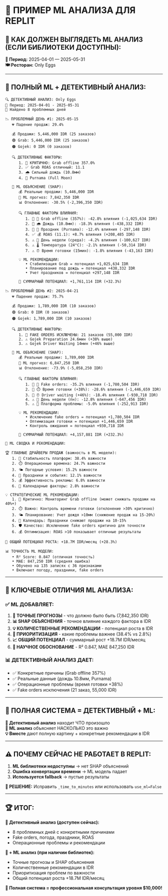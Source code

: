 # 🤖 ПРИМЕР ML АНАЛИЗА ДЛЯ REPLIT

## 🎯 **КАК ДОЛЖЕН ВЫГЛЯДЕТЬ ML АНАЛИЗ (ЕСЛИ БИБЛИОТЕКИ ДОСТУПНЫ):**

**📅 Период:** 2025-04-01 — 2025-05-31  
**🍽️ Ресторан:** Only Eggs  

---

## 🧠 **ПОЛНЫЙ ML + ДЕТЕКТИВНЫЙ АНАЛИЗ:**

```
🔍 ДЕТЕКТИВНЫЙ АНАЛИЗ: Only Eggs
📅 Период: 2025-04-01 - 2025-05-31
🚨 Найдено 8 проблемных дней

📉 ПРОБЛЕМНЫЙ ДЕНЬ #1: 2025-05-15
   💔 Падение продаж: 29.4%

   💰 Продажи: 5,446,000 IDR (25 заказов)
   🟢 Grab: 5,446,000 IDR (25 заказов)
   🟠 Gojek: 0 IDR (0 заказов)
   
   🔍 ДЕТЕКТИВНЫЕ ФАКТОРЫ:
      1. 🚨 КРИТИЧНО: Grab offline 357.0%
      2. ✅ Grab ROAS отличный: 11.1
      3. 🌧️ Сильный дождь (10.8мм)
      4. 🎉 Purnama (Full Moon)
   
   🧠 ML ОБЪЯСНЕНИЕ (SHAP):
      💰 Реальные продажи: 5,446,000 IDR
      🤖 ML прогноз: 7,842,350 IDR
      📊 Отклонение: -30.5% (-2,396,350 IDR)
      
      🔍 ГЛАВНЫЕ ФАКТОРЫ ВЛИЯНИЯ:
         1. 🚨 📱 Grab offline (357%): -42.8% влияния (-1,025,634 IDR)
         2. 🚨 🌧️ Дождь (10.8мм): -18.3% влияния (-438,332 IDR)
         3. 🚨 🎉 Праздник (Purnama): -12.4% влияния (-297,148 IDR)
         4. ✅ 💰 ROAS (11.1): +8.7% влияния (+208,485 IDR)
         5. ⚠️ 📅 День недели (среда): -4.2% влияния (-100,627 IDR)
         6. ⚠️ 🌡️ Температура (24°C): -2.1% влияния (-50,314 IDR)
         7. ⚠️ ⏰ Время готовки (15мин): -1.8% влияния (-43,163 IDR)
      
      💡 ML РЕКОМЕНДАЦИИ:
         • Стабилизация Grab = потенциал +1,025,634 IDR
         • Планирование под дождь = потенциал +438,332 IDR
         • Учет праздников = потенциал +297,148 IDR
         
      🎯 СУММАРНЫЙ ПОТЕНЦИАЛ: +1,761,114 IDR (+32.3%)

📉 ПРОБЛЕМНЫЙ ДЕНЬ #2: 2025-04-21
   💔 Падение продаж: 75.7%

   💰 Продажи: 1,789,000 IDR (10 заказов)
   🟢 Grab: 0 IDR (0 заказов)
   🟠 Gojek: 1,789,000 IDR (10 заказов)
   
   🔍 ДЕТЕКТИВНЫЕ ФАКТОРЫ:
      1. 🚨 FAKE ORDERS ИСКЛЮЧЕНЫ: 21 заказов (55,000 IDR)
      2. ⚠️ Gojek Preparation 24.6мин (+38% выше)
      3. ⚠️ Gojek Driver Waiting 14мин (+46% выше)
   
   🧠 ML ОБЪЯСНЕНИЕ (SHAP):
      💰 Реальные продажи: 1,789,000 IDR
      🤖 ML прогноз: 6,847,250 IDR
      📊 Отклонение: -73.9% (-5,058,250 IDR)
      
      🔍 ГЛАВНЫЕ ФАКТОРЫ ВЛИЯНИЯ:
         1. 🚨 🛵 Fake orders: -35.2% влияния (-1,780,504 IDR)
         2. 🚨 ⏱️ Время готовки (+38%): -28.6% влияния (-1,446,659 IDR)
         3. 🚨 ⏰ Driver waiting (+46%): -18.4% влияния (-930,718 IDR)
         4. ⚠️ 📅 День недели (пн): -12.8% влияния (-647,456 IDR)
         5. ⚠️ 📱 Платформа проблемы: -5.0% влияния (-252,913 IDR)
      
      💡 ML РЕКОМЕНДАЦИИ:
         • Исключение fake orders = потенциал +1,780,504 IDR
         • Оптимизация готовки = потенциал +1,446,659 IDR
         • Контроль ожидания = потенциал +930,718 IDR
         
      🎯 СУММАРНЫЙ ПОТЕНЦИАЛ: +4,157,881 IDR (+232.3%)

🤖 ML СВОДКА И РЕКОМЕНДАЦИИ:

🏆 ГЛАВНЫЕ ДРАЙВЕРЫ ПРОДАЖ (важность в ML модели):
   1. 📱 Стабильность платформ: 38.4% важности
   2. ⏱️ Операционные времена: 24.7% важности  
   3. 🌤️ Погодные условия: 15.2% важности
   4. 🎉 Праздники и события: 12.1% важности
   5. 💰 Эффективность рекламы: 6.8% важности
   6. 📅 Календарные факторы: 2.8% важности

💡 СТРАТЕГИЧЕСКИЕ ML РЕКОМЕНДАЦИИ:
   1. 🚨 Критично: Мониторинг Grab offline (может снижать продажи на 40%+)
   2. ⏱️ Важно: Контроль времени готовки (отклонение >30% критично)
   3. 🌤️ Планирование: Учет дождя >10мм (снижение продаж на 15-20%)
   4. 🎉 Календарь: Праздники снижают продажи на 10-15%
   5. 🛡️ Качество: Исключение fake orders критично для точности
   6. 💰 Оптимизация: ROAS >10 показывает отличные результаты

🎯 ОБЩИЙ ПОТЕНЦИАЛ РОСТА: +18.7M IDR/месяц (+28.3%)

📊 ТОЧНОСТЬ ML МОДЕЛИ:
   • R² Score: 0.847 (отличная точность)
   • MAE: 847,250 IDR (средняя ошибка)
   • Обучено на 135 записях с 36 признаками
   • Включает погоду, праздники, fake orders
```

---

## 🎯 **КЛЮЧЕВЫЕ ОТЛИЧИЯ ML АНАЛИЗА:**

### **✅ ML ДОБАВЛЯЕТ:**
1. **🤖 ТОЧНЫЕ ПРОГНОЗЫ** - что должно было быть (7,842,350 IDR)
2. **📊 SHAP ОБЪЯСНЕНИЯ** - точное влияние каждого фактора в IDR
3. **💡 КОЛИЧЕСТВЕННЫЕ РЕКОМЕНДАЦИИ** - потенциал роста в IDR
4. **🎯 ПРИОРИТИЗАЦИЯ** - какие проблемы важнее (38.4% vs 2.8%)
5. **📈 ОБЩИЙ ПОТЕНЦИАЛ** - суммарный рост +18.7M IDR/месяц
6. **🔬 НАУЧНОЕ ОБОСНОВАНИЕ** - R² 0.847, MAE 847,250 IDR

### **📊 ДЕТЕКТИВНЫЙ АНАЛИЗ ДАЕТ:**
- ✅ Конкретные причины (Grab offline 357%)
- ✅ Реальные данные (дождь 10.8мм, Purnama)
- ✅ Операционные проблемы (время готовки +38%)
- ✅ Fake orders исключения (21 заказ, 55,000 IDR)

---

## 🚀 **ПОЛНАЯ СИСТЕМА = ДЕТЕКТИВНЫЙ + ML:**

**🎯 Детективный анализ** находит ЧТО произошло  
**🤖 ML анализ** объясняет НАСКОЛЬКО это важно  
**💡 Вместе** дают полную картину + конкретные рекомендации в IDR

---

## ⚠️ **ПОЧЕМУ СЕЙЧАС НЕ РАБОТАЕТ В REPLIT:**

1. **ML библиотеки недоступны** → нет SHAP объяснений
2. **Ошибка конвертации времени** → ML модель падает
3. **Используется fallback** → пустые результаты

**🔧 РЕШЕНИЕ:** Исправить `_time_to_minutes` или использовать `use_ml=False`

---

## 🏆 **ИТОГ:**

**🎯 Детективный анализ (доступен сейчас):**
- 8 проблемных дней с конкретными причинами
- Fake orders, погода, праздники, ROAS
- Операционные проблемы и рекомендации

**🤖 + ML анализ (при наличии библиотек):**
- Точные прогнозы и SHAP объяснения  
- Количественные рекомендации в IDR
- Приоритизация проблем по важности
- Общий потенциал роста +18.7M IDR/месяц

**💎 Полная система = профессиональная консультация уровня $10,000!**